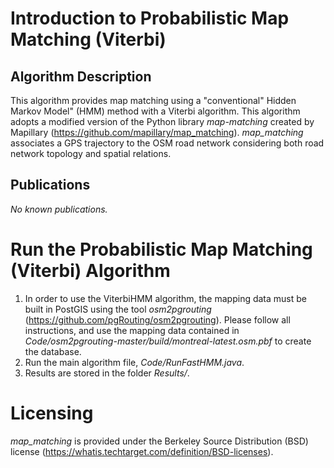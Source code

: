 # Introduction to Probabilistic Map Matching (Viterbi)

## Algorithm Description
This algorithm provides map matching using a "conventional" Hidden Markov Model" (HMM) method with a Viterbi algorithm. This algorithm adopts a modified version of the Python library *map-matching* created by Mapillary (https://github.com/mapillary/map_matching). *map_matching* associates a GPS trajectory to the OSM road network considering both road network topology and spatial relations. 

## Publications
*No known publications.*

# Run the Probabilistic Map Matching (Viterbi) Algorithm 
1. In order to use the ViterbiHMM algorithm, the mapping data must be built in PostGIS using the tool *osm2pgrouting* (https://github.com/pgRouting/osm2pgrouting). Please follow all instructions, and use the mapping data contained in *Code/osm2pgrouting-master/build/montreal-latest.osm.pbf* to create the database.
2. Run the main algorithm file, *Code/RunFastHMM.java*.
3. Results are stored in the folder *Results/*.

# Licensing
*map_matching* is provided under the Berkeley Source Distribution (BSD) license (https://whatis.techtarget.com/definition/BSD-licenses).
